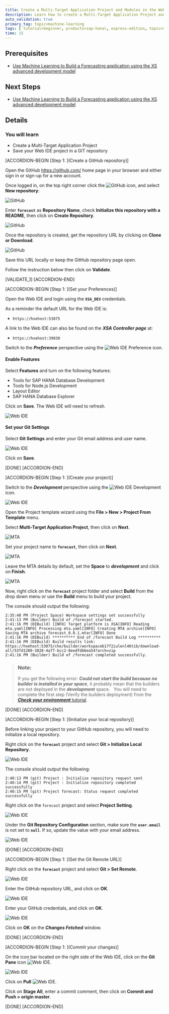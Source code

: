 ```yaml
---
title: Create a Multi-Target Application Project and Modules in the Web IDE (Forecast App)
description: Learn how to create a Multi-Target Application Project and link it to your GitHub repository
auto_validation: true
primary_tag: topic>machine-learning
tags: [ tutorial>beginner, products>sap-hana\, express-edition, topic>machine-learning ]
time: 15
---
```


## Prerequisites
 - [Use Machine Learning to Build a Forecasting application using the XS advanced development model](https://developers.sap.com/tutorials.html?/groups/hxe-aa-forecast.html)

## Next Steps
 - [Use Machine Learning to Build a Forecasting application using the XS advanced development model](https://developers.sap.com/tutorials.html?/groups/hxe-aa-forecast.html)

## Details
### You will learn
- Create a Multi-Target Application Project
- Save your Web IDE project in a GIT repository

[ACCORDION-BEGIN [Step 1: ](Create a GitHub repository)]

Open the GitHub <https://github.com/> home page in your browser and either sign in or sign-up for a new account.

Once logged in, on the top right corner click the ![GitHub](00-github-plus.png) icon, and select **New repository**:

![GitHub](01-01.png)

Enter **`forecast`** as **Repository Name**, check **Initialize this repository with a README**, then click on **Create Repository**.

![GitHub](01-02.png)

Once the repository is created, get the repository URL by clicking on **Clone or Download**.

![GitHub](01-03.png)

Save this URL locally or keep the GitHub repository page open.

Follow the instruction below then click on **Validate**.

[VALIDATE_1]
[ACCORDION-END]

[ACCORDION-BEGIN [Step 1: ](Set your Preferences)]

Open the Web IDE and login using the **`XSA_DEV`** credentials.

As a reminder the default URL for the Web IDE is:

 - `https://hxehost:53075`

A link to the Web IDE can also be found on the ***XSA Controller page*** at:

 - `https://hxehost:39030`

Switch to the ***Preference*** perspective using the ![Web IDE Preference](00-preference.png) icon.

#### Enable Features

Select **Features** and turn on the following features:

 - Tools for SAP HANA Database Development
 - Tools for Node.js Development
 - Layout Editor
 - SAP HANA Database Explorer

Click on **Save**. The Web IDE will need to refresh.

![Web IDE](02-01.png)

#### Set your Git Settings

Select **Git Settings** and enter your Git email address and user name.

![Web IDE](02-02.png)

Click on **Save**.

[DONE]
[ACCORDION-END]

[ACCORDION-BEGIN [Step 1: ](Create your project)]

Switch to the ***Development*** perspective using the ![Web IDE Development](00-development.png) icon.

![Web IDE](03-01.png)

Open the Project template wizard using the **File > New > Project From Template** menu.

Select **Multi-Target Application Project**, then click on **Next**.

![MTA](03-02.png)

Set your project name to **`forecast`**, then click on **Next**.

![MTA](03-03.png)

Leave the MTA details by default, set the **Space** to ***development*** and click on **Finish**.

![MTA](03-04.png)

Now, right click on the **`forecast`** project folder and select **Build** from the drop down menu or use the **Build** menu to build your project.

The console should output the following:

```
2:35:40 PM (Project Space) Workspace settings set successfully
2:41:13 PM (Builder) Build of /forecast started.
2:41:16 PM (DIBuild) [INFO] Target platform is XSA[INFO] Reading mta.yaml[INFO] Processing mta.yaml[INFO] Creating MTA archive[INFO] Saving MTA archive forecast_0.0.1.mtar[INFO] Done
2:41:16 PM (DIBuild) ********** End of /forecast Build Log **********
2:41:16 PM (DIBuild) Build results link: https://hxehost:53075/che/builder/workspaceb17f2iulenl46tib/download-all/53fd1280-3828-4a77-bcc2-8eedfdb6ea54?arch=zip
2:41:16 PM (Builder) Build of /forecast completed successfully.
```

> ### **Note:**
>If you get the following error: ***Could not start the build because no builder is installed in your space***, it probably mean that the builders are not deployed in the ***development*** space.
>&nbsp;
>You will need to complete the first step (Verify the builders deployment) from the [***Check your environment*** tutorial](https://developers.sap.com/tutorials.html?/hxe-aa-forecast-01.html).

[DONE]
[ACCORDION-END]

[ACCORDION-BEGIN [Step 1: ](Initialize your local repository)]

Before linking your project to your GitHub repository, you will need to initialize a local repository.

Right click on the **`forecast`** project and select **Git > Initialize Local Repository**.

![Web IDE](04-01.png)

The console should output the following:

```
2:40:13 PM (git) Project : Initialize repository request sent
2:40:14 PM (git) Project : Initialize repository completed successfully
2:40:15 PM (git) Project forecast: Status request completed successfully
```

Right click on the `forecast` project and select **Project Setting**.

![Web IDE](04-02.png)

Under the **Git Repository Configuration** section, make sure the **`user.email`** is not set to **`null`**. If so, update the value with your email address.

![Web IDE](04-03.png)

[DONE]
[ACCORDION-END]

[ACCORDION-BEGIN [Step 1: ](Set the Git Remote URL)]

Right click on the **`forecast`** project and select **Git > Set Remote**.

![Web IDE](05-01.png)

Enter the GitHub repository URL, and click on **OK**.

![Web IDE](05-02.png)

Enter your GitHub credentials, and click on **OK**.

![Web IDE](05-03.png)

Click on **OK** on the ***Changes Fetched*** window.

[DONE]
[ACCORDION-END]

[ACCORDION-BEGIN [Step 1: ](Commit your changes)]

On the icon bar located on the right side of the Web IDE, click on the **Git Pane** icon ![Web IDE](00-webide-git.png).

![Web IDE](06-01.png)

Click on **Pull** ![Web IDE](00-webide-git-pull.png).

Click on **Stage All**, enter a commit comment, then click on **Commit and Push > origin master**.

[DONE]
[ACCORDION-END]
